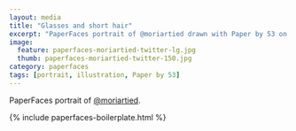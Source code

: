 ```yaml
---
layout: media
title: "Glasses and short hair"
excerpt: "PaperFaces portrait of @moriartied drawn with Paper by 53 on an iPad."
image: 
  feature: paperfaces-moriartied-twitter-lg.jpg
  thumb: paperfaces-moriartied-twitter-150.jpg
category: paperfaces
tags: [portrait, illustration, Paper by 53]
---
```


PaperFaces portrait of [@moriartied](http://twitter.com/moriartied).

{% include paperfaces-boilerplate.html %}
